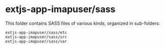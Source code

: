 # extjs-app-imapuser/sass

This folder contains SASS files of various kinds, organized in sub-folders:

    extjs-app-imapuser/sass/etc
    extjs-app-imapuser/sass/src
    extjs-app-imapuser/sass/var
